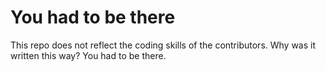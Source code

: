 <h1>You had to be there</h1>

This repo does not reflect the coding skills of the contributors. Why was it written this way? You had to be there.
